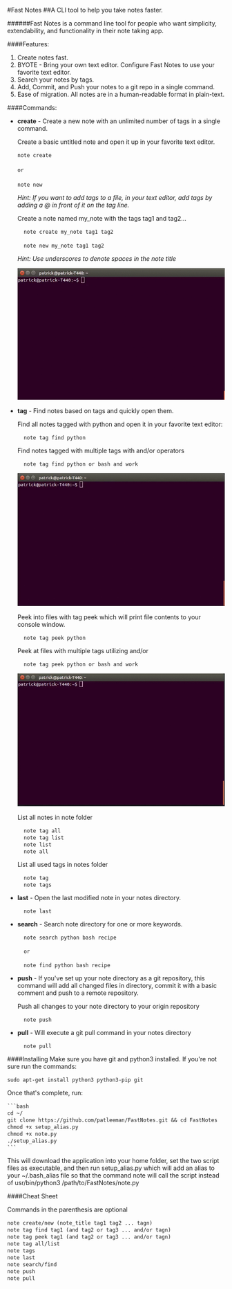 #Fast Notes
##A CLI tool to help you take notes faster.

######Fast Notes is a command line tool for people who want simplicity, extendability, and functionality in their note taking app.


####Features:
  1. Create notes fast.
  2. BYOTE - Bring your own text editor.  Configure Fast Notes to use your favorite text editor.
  3. Search your notes by tags.
  4. Add, Commit, and Push your notes to a git repo in a single command.
  5. Ease of migration.  All notes are in a human-readable format in plain-text.

####Commands:
* **create** - Create a new note with an unlimited number of tags in a single command.

    Create a basic untitled note and open it up in your favorite text editor.

    ```bash
    note create
    
    or
    
    note new
    ```

    *Hint: If you want to add tags to a file, in your text editor, add tags by adding a @ in front of it on the tag line.*


    Create a note named my_note with the tags tag1 and tag2...

        note create my_note tag1 tag2

        note new my_note tag1 tag2

    *Hint: Use underscores to denote spaces in the note title*

    ![](/media/create_note.gif?raw=true)

* **tag** - Find notes based on tags and quickly open them.


    Find all notes tagged with python and open it in your favorite text editor:

        note tag find python

    Find notes tagged with multiple tags with and/or operators

        note tag find python or bash and work

    ![](/media/find_note.gif?raw=true)

    Peek into files with tag peek which will print file contents to your console window.

        note tag peek python

    Peek at files with multiple tags utilizing and/or

        note tag peek python or bash and work

    ![](/media/find_note_peek.gif?raw=true)
    
    List all notes in note folder
    
        note tag all
        note tag list
        note list
        note all
        
    List all used tags in notes folder
    
        note tag
        note tags
    
* **last** - Open the last modified note in your notes directory.

        note last

* **search** - Search note directory for one or more keywords.

        note search python bash recipe
        
        or 
        
        note find python bash recipe

* **push** - If you've set up your note directory as a git repository, this command will add all changed files in directory, commit it with a basic comment and push to a remote repository.

    Push all changes to your note directory to your origin repository

        note push

* **pull** - Will execute a git pull command in your notes directory

        note pull


####Installing
Make sure you have git and python3 installed.  If you're not sure run the commands:

    sudo apt-get install python3 python3-pip git

Once that's complete, run:

    ```bash
    cd ~/
    git clone https://github.com/patleeman/FastNotes.git && cd FastNotes
    chmod +x setup_alias.py
    chmod +x note.py
    ./setup_alias.py
    ```

This will download the application into your home folder, set the two script files as executable, and then run setup_alias.py which will add an alias to your ~/.bash_alias file so that the command note will call the script instead of usr/bin/python3 /path/to/FastNotes/note.py


####Cheat Sheet

Commands in the parenthesis are optional

    note create/new (note_title tag1 tag2 ... tagn)
    note tag find tag1 (and tag2 or tag3 ... and/or tagn)
    note tag peek tag1 (and tag2 or tag3 ... and/or tagn)
    note tag all/list
    note tags
    note last
    note search/find
    note push
    note pull

